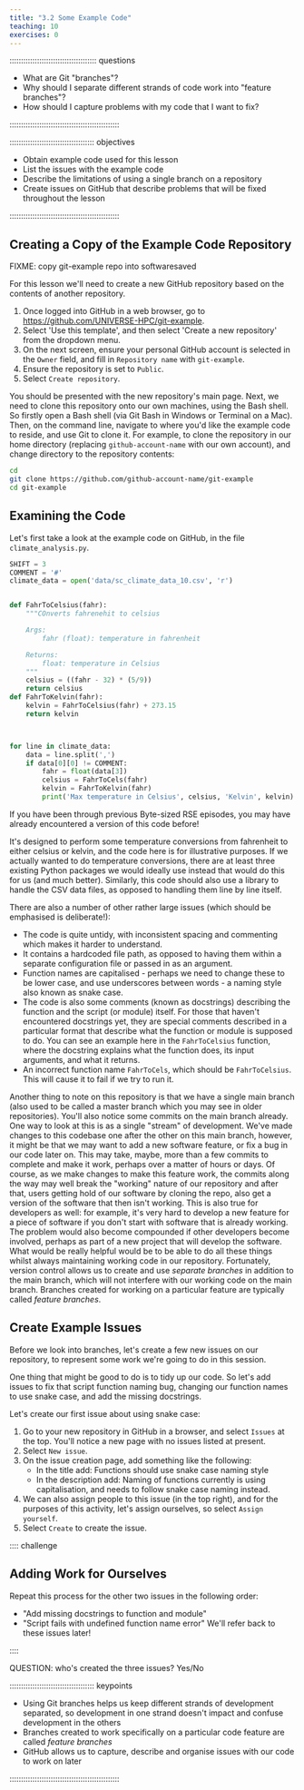 ```yaml
---
title: "3.2 Some Example Code"
teaching: 10
exercises: 0
---
```


:::::::::::::::::::::::::::::::::::::: questions 

- What are Git "branches"?
- Why should I separate different strands of code work into "feature branches"?
- How should I capture problems with my code that I want to fix?

::::::::::::::::::::::::::::::::::::::::::::::::

::::::::::::::::::::::::::::::::::::: objectives

- Obtain example code used for this lesson
- List the issues with the example code
- Describe the limitations of using a single branch on a repository
- Create issues on GitHub that describe problems that will be fixed throughout the lesson

::::::::::::::::::::::::::::::::::::::::::::::::

## Creating a Copy of the Example Code Repository

FIXME: copy git-example repo into softwaresaved

For this lesson we'll need to create a new GitHub repository based on the contents of another repository.

1. Once logged into GitHub in a web browser,
go to https://github.com/UNIVERSE-HPC/git-example.
1. Select 'Use this template', and then select 'Create a new repository' from the dropdown menu.
1. On the next screen, ensure your personal GitHub account is selected in the `Owner` field, and fill in `Repository name` with `git-example`.
1. Ensure the repository is set to `Public`.
1. Select `Create repository`.

You should be presented with the new repository's main page.
Next, we need to clone this repository onto our own machines,
using the Bash shell.
So firstly open a Bash shell (via Git Bash in Windows or Terminal on a Mac).
Then, on the command line,
navigate to where you'd like the example code to reside,
and use Git to clone it.
For example, to clone the repository in our home directory (replacing `github-account-name` with our own account),
and change directory to the repository contents:

```bash
cd
git clone https://github.com/github-account-name/git-example
cd git-example
```

## Examining the Code

Let's first take a look at the example code on GitHub,
in the file `climate_analysis.py`.

```python
SHIFT = 3
COMMENT = '#'
climate_data = open('data/sc_climate_data_10.csv', 'r')


def FahrToCelsius(fahr):
    """COnverts fahrenehit to celsius

    Args:
        fahr (float): temperature in fahrenheit

    Returns:
        float: temperature in Celsius
    """
    celsius = ((fahr - 32) * (5/9)) 
    return celsius
def FahrToKelvin(fahr):
    kelvin = FahrToCelsius(fahr) + 273.15
    return kelvin



for line in climate_data:
    data = line.split(',')
    if data[0][0] != COMMENT:
        fahr = float(data[3])
        celsius = FahrToCels(fahr)
        kelvin = FahrToKelvin(fahr)
        print('Max temperature in Celsius', celsius, 'Kelvin', kelvin)
```

If you have been through previous Byte-sized RSE episodes,
you may have already encountered a version of this code before!

It's designed to perform some temperature conversions from fahrenheit to either celsius or kelvin,
and the code here is for illustrative purposes.
If we actually wanted to do temperature conversions,
there are at least three existing Python packages we would ideally use instead that would do this for us (and much better).
Similarly, this code should also use a library to handle the CSV data files,
as opposed to handling them line by line itself.

There are also a number of other rather large issues (which should be emphasised is deliberate!):

- The code is quite untidy, with inconsistent spacing and commenting which makes it harder to understand.
- It contains a hardcoded file path,
as opposed to having them within a separate configuration file or passed in as an argument.
- Function names are capitalised - perhaps we need to change these to be lower case, and use underscores between words - a naming style also known as snake case.
- The code is also some comments (known as docstrings) describing the function and the script (or module) itself.
For those that haven't encountered docstrings yet,
they are special comments described in a particular format that describe what the function or module is supposed to do.
You can see an example here in the `FahrToCelsius` function,
where the docstring explains what the function does,
its input arguments, and what it returns.
- An incorrect function name `FahrToCels`, which should be `FahrToCelsius`. This will cause it to fail if we try to run it.

Another thing to note on this repository is that we have a single main branch (also used to be called a master branch which you may see in older repositories).
You'll also notice some commits on the main branch already.
One way to look at this is as a single "stream" of development.
We've made changes to this codebase one after the other on this main branch,
however, it might be that we may want to add a new software feature, or fix a bug in our code later on.
This may take, maybe, more than a few commits to complete and make it work, perhaps over a matter of hours or days.
Of course, as we make changes to make this feature work, the commits along the way may well break the "working" nature of our repository
and after that,
users getting hold of our software by cloning the repo,
also get a version of the software that then isn't working.
This is also true for developers as well:
for example, it's very hard to develop a new feature for a piece of software if you don't start with software that is already working.
The problem would also become compounded if other developers become involved,
perhaps as part of a new project that will develop the software.
What would be really helpful would be to be able to do all these things whilst always maintaining working code in our repository.
Fortunately, version control allows us to create and use *separate branches* in addition to the main branch, 
which will not interfere with our working code on the main branch.
Branches created for working on a particular feature are typically called *feature branches*.

## Create Example Issues

Before we look into branches,
let's create a few new issues on our repository,
to represent some work we're going to do in this session.

One thing that might be good to do is to tidy up our code.
So let's add issues to fix that script function naming bug,
changing our function names to use snake case,
and add the missing docstrings.

Let's create our first issue about using snake case:

1. Go to your new repository in GitHub in a browser, and select `Issues` at the top.
You'll notice a new page with no issues listed at present.
1. Select `New issue`.
1. On the issue creation page, add something like the following:
   - In the title add: Functions should use snake case naming style
   - In the description add: Naming of functions currently is using capitalisation, and needs to follow snake case naming instead.
1. We can also assign people to this issue (in the top right),
and for the purposes of this activity,
let's assign ourselves,
so select `Assign yourself`.
1. Select `Create` to create the issue.

:::: challenge

## Adding Work for Ourselves

Repeat this process for the other two issues in the following order:
- "Add missing docstrings to function and module"
- "Script fails with undefined function name error"
We'll refer back to these issues later!

::::

QUESTION: who's created the three issues? Yes/No


::::::::::::::::::::::::::::::::::::: keypoints 

- Using Git branches helps us keep different strands of development separated, so development in one strand doesn't impact and confuse development in the others
- Branches created to work specifically on a particular code feature are called *feature branches*
- GitHub allows us to capture, describe and organise issues with our code to work on later

::::::::::::::::::::::::::::::::::::::::::::::::
